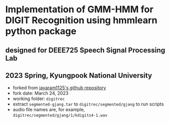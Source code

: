 # Implementation of GMM-HMM for DIGIT Recognition using hmmlearn python package 
## designed for DEEE725 Speech Signal Processing Lab
## 2023 Spring, Kyungpook National University

- forked from
[jayaram1125's github repository](https://github.com/jayaram1125/Single-Word-Speech-Recognition-using-GMM-HMM-)
- fork date: March 24, 2023
- working folder: `digitrec`
- extract `segmented-gjang.tar` to `digitrec/segmented/gjang` to run scripts
- audio file names are, for example, `digitrec/segmented/gjang/1/kdigits4-1.wav`
